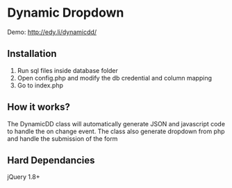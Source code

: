 Dynamic Dropdown 
=============================================
Demo: http://edy.li/dynamicdd/

Installation
---------------------------------------------
1. Run sql files inside database folder
2. Open config.php and modify the db credential and column mapping
3. Go to index.php

How it works?
---------------------------------------------
The DynamicDD class will automatically generate JSON and javascript code to handle the on change event. The class also generate dropdown from php and handle the submission of the form


Hard Dependancies
---------------------------------------------
jQuery 1.8+

